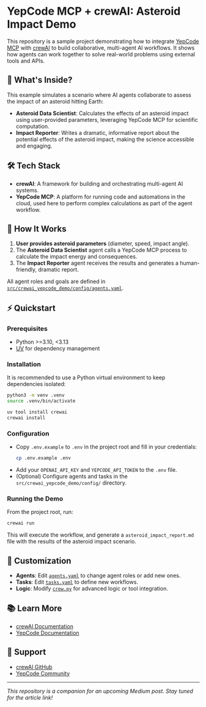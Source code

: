 # YepCode MCP + crewAI: Asteroid Impact Demo

This repository is a sample project demonstrating how to integrate [YepCode MCP](https://github.com/yepcode/mcp-server-js) with [crewAI](https://crewai.com) to build collaborative, multi-agent AI workflows. It shows how agents can work together to solve real-world problems using external tools and APIs.

## 🚀 What's Inside?

This example simulates a scenario where AI agents collaborate to assess the impact of an asteroid hitting Earth:

- **Asteroid Data Scientist**: Calculates the effects of an asteroid impact using user-provided parameters, leveraging YepCode MCP for scientific computation.
- **Impact Reporter**: Writes a dramatic, informative report about the potential effects of the asteroid impact, making the science accessible and engaging.

## 🛠️ Tech Stack

- **crewAI**: A framework for building and orchestrating multi-agent AI systems.
- **YepCode MCP**: A platform for running code and automations in the cloud, used here to perform complex calculations as part of the agent workflow.

## 📝 How It Works

1. **User provides asteroid parameters** (diameter, speed, impact angle).
2. The **Asteroid Data Scientist** agent calls a YepCode MCP process to calculate the impact energy and consequences.
3. The **Impact Reporter** agent receives the results and generates a human-friendly, dramatic report.

All agent roles and goals are defined in [`src/crewai_yepcode_demo/config/agents.yaml`](src/crewai_yepcode_demo/config/agents.yaml).

## ⚡ Quickstart

### Prerequisites
- Python >=3.10, <3.13
- [UV](https://docs.astral.sh/uv/) for dependency management

### Installation

It is recommended to use a Python virtual environment to keep dependencies isolated:

```bash
python3 -m venv .venv
source .venv/bin/activate
```


```bash
uv tool install crewai
crewai install
```

### Configuration

- Copy `.env.example` to `.env` in the project root and fill in your credentials:
  ```bash
  cp .env.example .env
  ```
- Add your `OPENAI_API_KEY` and `YEPCODE_API_TOKEN` to the `.env` file.
- (Optional) Configure agents and tasks in the `src/crewai_yepcode_demo/config/` directory.

### Running the Demo

From the project root, run:

```bash
crewai run
```

This will execute the workflow, and generate a `asteroid_impact_report.md` file with the results of the asteroid impact scenario.

## 🧩 Customization
- **Agents**: Edit [`agents.yaml`](src/crewai_yepcode_demo/config/agents.yaml) to change agent roles or add new ones.
- **Tasks**: Edit [`tasks.yaml`](src/crewai_yepcode_demo/config/tasks.yaml) to define new workflows.
- **Logic**: Modify [`crew.py`](src/crewai_yepcode_demo/crew.py) for advanced logic or tool integration.

## 📚 Learn More
- [crewAI Documentation](https://docs.crewai.com)
- [YepCode Documentation](https://docs.yepcode.io)

## 💬 Support
- [crewAI GitHub](https://github.com/joaomdmoura/crewai)
- [YepCode Community](https://community.yepcode.io)

---

*This repository is a companion for an upcoming Medium post. Stay tuned for the article link!*
